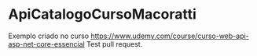 # ApiCatalogoCursoMacoratti
Exemplo criado no curso https://www.udemy.com/course/curso-web-api-asp-net-core-essencial
Test pull request.
